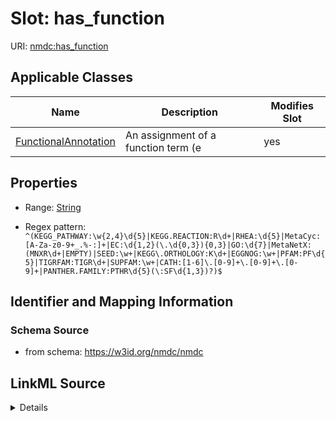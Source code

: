 # Slot: has_function

URI: [nmdc:has_function](https://w3id.org/nmdc/has_function)



<!-- no inheritance hierarchy -->




## Applicable Classes

| Name | Description | Modifies Slot |
| --- | --- | --- |
[FunctionalAnnotation](FunctionalAnnotation.md) | An assignment of a function term (e |  yes  |







## Properties

* Range: [String](String.md)

* Regex pattern: `^(KEGG_PATHWAY:\w{2,4}\d{5}|KEGG.REACTION:R\d+|RHEA:\d{5}|MetaCyc:[A-Za-z0-9+_.%-:]+|EC:\d{1,2}(\.\d{0,3}){0,3}|GO:\d{7}|MetaNetX:(MNXR\d+|EMPTY)|SEED:\w+|KEGG\.ORTHOLOGY:K\d+|EGGNOG:\w+|PFAM:PF\d{5}|TIGRFAM:TIGR\d+|SUPFAM:\w+|CATH:[1-6]\.[0-9]+\.[0-9]+\.[0-9]+|PANTHER.FAMILY:PTHR\d{5}(\:SF\d{1,3})?)$`





## Identifier and Mapping Information







### Schema Source


* from schema: https://w3id.org/nmdc/nmdc




## LinkML Source

<details>
```yaml
name: has_function
notes:
- the range for has_function was asserted as functional_annotation_term/FunctionalAnnotationTerm,
- but is actually taking string arguments in MongoDB,
- and those are frequently fulltext, not CURIEs. MAM 2021-06-23
from_schema: https://w3id.org/nmdc/nmdc
rank: 1000
domain: FunctionalAnnotation
alias: has_function
domain_of:
- FunctionalAnnotation
range: string
pattern: ^(KEGG_PATHWAY:\w{2,4}\d{5}|KEGG.REACTION:R\d+|RHEA:\d{5}|MetaCyc:[A-Za-z0-9+_.%-:]+|EC:\d{1,2}(\.\d{0,3}){0,3}|GO:\d{7}|MetaNetX:(MNXR\d+|EMPTY)|SEED:\w+|KEGG\.ORTHOLOGY:K\d+|EGGNOG:\w+|PFAM:PF\d{5}|TIGRFAM:TIGR\d+|SUPFAM:\w+|CATH:[1-6]\.[0-9]+\.[0-9]+\.[0-9]+|PANTHER.FAMILY:PTHR\d{5}(\:SF\d{1,3})?)$

```
</details>